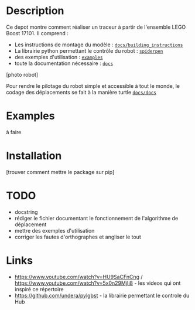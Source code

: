 # Description

Ce depot montre comment réaliser un traceur à partir de l'ensemble LEGO Boost 17101. Il comprend :
- Les instructions de montage du modèle : [`docs/building_instructions`](https://github.com/valentin-burillier/spiderpen/blob/main/docs/building_instructions.pdf)
- La librairie python permettant le contrôle du robot : [`spiderpen`](https://github.com/valentin-burillier/spiderpen/tree/main/spiderpen)
- des exemples d'utilisation : [`examples`](https://github.com/valentin-burillier/spiderpen/tree/main/examples)
- toute la documentation nécessaire : [`docs`](https://github.com/valentin-burillier/spiderpen/tree/main/docs)

[photo robot]

Pour rendre le pilotage du robot simple et accessible à tout le monde, le codage des déplacements se fait à la manière turtle [`docs/docs`](https://github.com/valentin-burillier/spiderpen/blob/main/docs/docs.md)

# Examples

à faire

# Installation

[trouver comment mettre le package sur pip]

# TODO

- docstring
- rédiger le fichier documentant le fonctionnement de l'algorithme de déplacement
- mettre des exemples d'utilisation
- corriger les fautes d'orthographes et angliser le tout

# Links

- https://www.youtube.com/watch?v=HU9SaCFnCng / https://www.youtube.com/watch?v=5x0n29MjIi8 - les videos qui ont inspiré ce répertoire
- https://github.com/undera/pylgbst - la librairie permettant le controle du Hub
